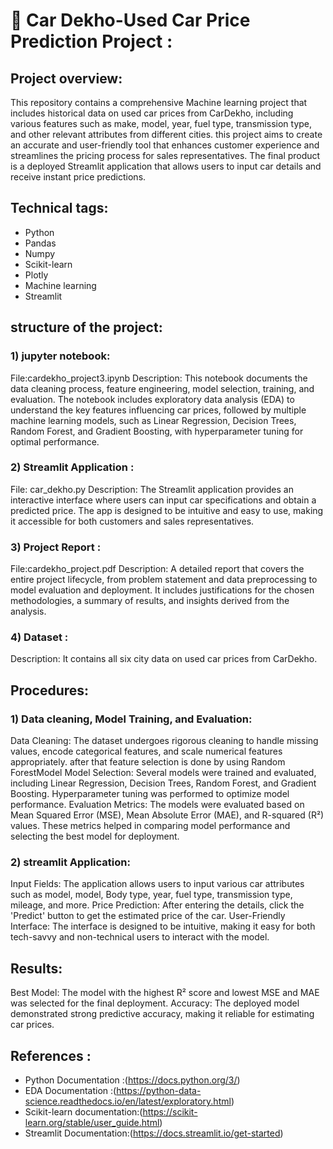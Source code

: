 # 🚙 Car Dekho-Used Car Price Prediction Project :

## Project overview:
This repository contains a comprehensive Machine learning project that includes historical data on used car prices from CarDekho, including various features such as make, model, year, fuel type, transmission type, and other relevant attributes from different cities. 
this project aims to create an accurate and user-friendly tool that enhances customer experience and streamlines the pricing process for sales representatives. The final product is a deployed Streamlit application that allows users to input car details and receive instant price predictions.
## Technical tags:
* Python
* Pandas
* Numpy
* Scikit-learn
* Plotly
* Machine learning
* Streamlit

## structure of the project:
### 1) jupyter notebook:
File:cardekho_project3.ipynb
Description: This notebook documents the data cleaning process, feature engineering, model selection, training, and evaluation. The notebook includes exploratory data analysis (EDA) to understand the key features influencing car prices, followed by multiple machine learning models, such as Linear Regression, Decision Trees, Random Forest, and Gradient Boosting, with hyperparameter tuning for optimal performance.
### 2) Streamlit Application :
File: car_dekho.py
Description: The Streamlit application provides an interactive interface where users can input car specifications and obtain a predicted price. The app is designed to be intuitive and easy to use, making it accessible for both customers and sales representatives.
### 3) Project Report :
File:cardekho_project.pdf
Description: A detailed report that covers the entire project lifecycle, from problem statement and data preprocessing to model evaluation and deployment. It includes justifications for the chosen methodologies, a summary of results, and insights derived from the analysis.
### 4) Dataset : 
Description: It contains all six city data on used car prices from CarDekho. 
## Procedures:

### 1) Data cleaning, Model Training, and Evaluation:
Data Cleaning: The dataset undergoes rigorous cleaning to handle missing values, encode categorical features, and scale numerical features appropriately. after that feature selection is done by using Random ForestModel
Model Selection: Several models were trained and evaluated, including Linear Regression, Decision Trees, Random Forest, and Gradient Boosting. Hyperparameter tuning was performed to optimize model performance.
Evaluation Metrics: The models were evaluated based on Mean Squared Error (MSE), Mean Absolute Error (MAE), and R-squared (R²) values. These metrics helped in comparing model performance and selecting the best model for deployment.

### 2) streamlit Application:
Input Fields: The application allows users to input various car attributes such as  model, model, Body type, year, fuel type, transmission type, mileage, and more.
Price Prediction: After entering the details, click the 'Predict' button to get the estimated price of the car.
User-Friendly Interface: The interface is designed to be intuitive, making it easy for both tech-savvy and non-technical users to interact with the model.

## Results:
Best Model: The model with the highest R² score and lowest MSE and MAE was selected for the final deployment.
Accuracy: The deployed model demonstrated strong predictive accuracy, making it reliable for estimating car prices.

## References :
* Python Documentation :(https://docs.python.org/3/)
* EDA Documentation :(https://python-data-science.readthedocs.io/en/latest/exploratory.html)
* Scikit-learn documentation:(https://scikit-learn.org/stable/user_guide.html)
* Streamlit Documentation:(https://docs.streamlit.io/get-started)


